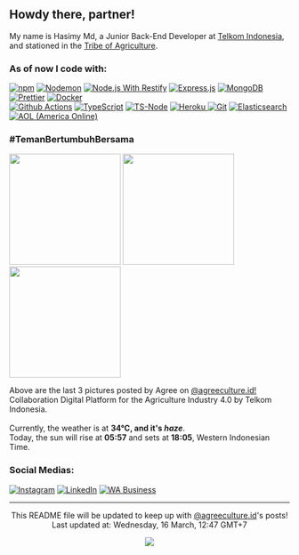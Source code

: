 <h2>Howdy there, partner!</h2>


<p>My name is Hasimy Md, a Junior Back-End Developer at <a href="https://telkom.co.id/sites/about-telkom/en_US/page/profile-and-brief-history-24" target="_blank">Telkom Indonesia</a>, and stationed in the <a href="https://agreeculture.id" target="_blank">Tribe of Agriculture</a>.</p>
<h3>As of now I code with:</h3>
<p>
  <a href="https://www.npmjs.com"><img alt="npm" src="https://img.shields.io/badge/-NPM-CB3837?style=flat-square&logo=npm&logoColor=white" /></a>
  <a href="https://www.npmjs.com/package/nodemon"><img alt="Nodemon" src="https://img.shields.io/badge/-Nodemon-76D04B?style=flat-square&logo=nodemon&logoColor=white" /></a>
  <a href="http://restify.com"><img alt="Node.js With Restify" src="https://img.shields.io/badge/-Node.js%20With%20Restify-43853d?style=flat-square&logo=Node.js&logoColor=white" /></a>
  <a href="https://www.expressjs.com"><img alt="Express.js" src="https://img.shields.io/badge/-Express.js-000000?style=flat-square&logo=express&logoColor=white" /></a>
  <a href="https://www.mongodb.com"><img alt="MongoDB" src="https://img.shields.io/badge/-MongoDB-13aa52?style=flat-square&logo=mongodb&logoColor=white" /></a>
  <a href="https://www.prettier.io"><img alt="Prettier" src="https://img.shields.io/badge/-Prettier-F7B93E?style=flat-square&logo=prettier&logoColor=white" /></a>
  <a href="https://www.docker.com"><img alt="Docker" src="https://img.shields.io/badge/-Docker-46a2f1?style=flat-square&logo=docker&logoColor=white" /></a><br />
  <a href="https://www.github.com/features/actions"><img alt="Github Actions" src="https://img.shields.io/badge/-Github_Actions-2088FF?style=flat-square&logo=github-actions&logoColor=white" /></a>
  <a href="https://www.typescriptlang.org"><img alt="TypeScript" src="https://img.shields.io/badge/-TypeScript-007ACC?style=flat-square&logo=typescript&logoColor=white" /></a>
  <a href="https://www.npmjs.com/package/ts-node"><img alt="TS-Node" src="https://img.shields.io/badge/-TypeScript%20Node-3178C6?style=flat-square&logo=ts-node&logoColor=white" /></a>
  <a href="https://www.heroku.com"><img alt="Heroku" src="https://img.shields.io/badge/-Heroku-430098?style=flat-square&logo=heroku&logoColor=white" />
  <a href="https://www.git-scm.com"><img alt="Git" src="https://img.shields.io/badge/-Git-F05032?style=flat-square&logo=git&logoColor=white" /></a>
  <a href="https://www.elastic.co/"><img alt="Elasticsearch" src="https://img.shields.io/badge/-Elasticsearch-yellow?style=flat-square&logo=Elasticsearch" /></a>
  <a href="https://www.aol.com"><img alt="AOL (America Online)" src="https://img.shields.io/badge/-AOL-3399FF?style=flat-square&logo=aol&logoColor=white" /></a>
  
</p>
<h3>#TemanBertumbuhBersama <img src="https://www.flaticon.com/svg/static/icons/svg/843/843298.svg" width="13"/></h3>
<p><img width="200" src="https:&#x2F;&#x2F;cdn1.picuki.com&#x2F;hosted-by-instagram&#x2F;q&#x3D;0exhNuNYnjBcaS3SYdxKjf8K2fRyWgxSZ60STLepjSVmIR1vLHOapZA0mpCj4yRwKwVlASuRYz1n4YMpVllVDj18OUTXQLWMSTZW6KycV+zN1TNv8JZgnb89KnQfZXeu88UrUAmYdTUdHOlPHL%7C%7Clo7gX5vrtaSgEpjuSKrVCkGZTjse3TO9%7C%7C2pYf5%7C%7CHSv1izv9QpcmkazXgpdAd4+pvlpDk1VOCtIc17q7VySKNBhsAEuKK%7C%7C1Sa8H2QkaHp%7C%7CECKet8XCkONFui3rSzY57zz2F%7C%7Ch9EEIdvlqztEsH5bl8va+lEadGyt8A6Y75R08IGWlvqklPspK5xw7KSkGI%7C%7CmIUwGPRn+T8Jrgprsigdcy8YYLcwSDIRLiTB6weV2gdJ8XGe3jKDriRCsZAt5tfSs12%7C%7CmmK+C+SQZzj1EZQQjpP3mLZX8olYK68gpCq8UjDiznT9wU9lpTo" /> <img width="200" src="https:&#x2F;&#x2F;cdn1.picuki.com&#x2F;hosted-by-instagram&#x2F;q&#x3D;0exhNuNYnjBcaS3SYdxKjf8K2fRyWgxSZ60STLepjSVmIR1vLHOapZA0mpCj4yRwKwVlASuRYz1n4YMsUV9QCz17O0fcSLOBSTtT5qqRVu2lvD1g9p5lnLgyLnMcYnSn%7C%7C8YpXQmYdTUdHOlPHL%7C%7Clo7gX5vrtaSgEpjuSKrVCkGZTjse3TO9%7C%7C2pYf5%7C%7CHSv1izv9QpcmkazXgpdAd4+pvlpDk1VOCtIc17q7VySKNBhsAEuKK%7C%7C1Sa8H2QkaHp%7C%7CECKet8XCkONFui3rSzY57zz2F%7C%7Cp9EEIdvlqztEs+u4Y92qbvBYJPid8A6Ib9H1E2GWlvqklPspK5xw7KSkGI%7C%7CmIUwGPRn+T8Jrgprsigdcy8YYLF2y3CVLvxTeJBaFg3GfXTAwnPAc3iNP0U26JMD+55+ViU4haRULul2yxAQjpP3mLZX8ojEt7IgpCq8UjDiznT9wU9lpTo" /> <img width="200" src="https:&#x2F;&#x2F;cdn1.picuki.com&#x2F;hosted-by-instagram&#x2F;q&#x3D;0exhNuNYnjBcaS3SYdxKjf8K2fRyWgxSZ60STLepjSVmIR1vLHOapZA0mpCj4yRwKwVlASuRYz1n4YwsV1xSCz17PEXYSreJRTlS5qqfVOmkvDFg9Zdolr0yLHcWZ3en9MApVWKpNWwPG%7C%7CsAULjh7uZE+OXvbzMbpzOaNKpDmG4CsPygS7Y4wIEn3afU1XT2vdBhPGseolQyLBlm8oWclTQJY%7C%7Czkb913qq9jQ7kYx8sC6ryjymu7FWMjdX1qFjeNu4aPnOEOwxzmdwo7+nX6FvhraXMQgmq0vxVs4pwHi5OMEINcw8cZifjZX0sySypuoxkzsba7k3Pgb0KI%7C%7CmJzhWPQwO7mP6pgqZ2tdaOidO+x3DHOaJbnGZNjSmIsFtf+YFfUefa4Pplyt4JJENp5w3bspza+QeT540RAA3NFhmndXsEoYavJk+mb%7C%7CHTvkTSK%7C%7CVA5lsrjKA&#x3D;&#x3D;" /></p>
<p>Above are the last 3 pictures posted by Agree on <a href="https://www.instagram.com/agreeculture.id/" target="_blank">@agreeculture.id!</a><br/>Collaboration Digital Platform for the Agriculture Industry 4.0 by Telkom Indonesia.</a><br/><br/>Currently, the weather is at <b> 34°C, and it's <i>haze</i></b>.</br>Today, the sun will rise at <b>05:57</b> and sets at <b>18:05</b>, Western Indonesian Time.</p>
<h3>Social Medias:</h3>
<p><a href="https://instagram.com/hasimy.md" target="_blank"><img alt="Instagram" src="https://img.shields.io/badge/Instagram-%2312100E.svg?&style=for-the-badge&logo=Instagram&logoColor=white" /></a> <a href="https://www.linkedin.com/in/hasimy-as/" target="_blank"><img alt="LinkedIn" src="https://img.shields.io/badge/linkedin-%2312100E.svg?&style=for-the-badge&logo=linkedin&logoColor=white" /></a> <a href="https://wa.me/6281233810366" target="_blank"><img alt="WA Business" src="https://img.shields.io/badge/WA Business-%2312100E.svg?&style=for-the-badge&logo=Whatsapp&logoColor=white" /></a>
</p>

------------
<p align="center">This README file will be updated to keep up with <a href="https://www.instagram.com/agreeculture.id/" target="_blank">@agreeculture.id</a>'s posts!</br>Last updated at: Wednesday, 16 March, 12:47 GMT+7<br /></p>
<p align="center"><img src="https://github.com/hasimy-as/hasimy-as/workflows/README%20build/badge.svg" /></p>
